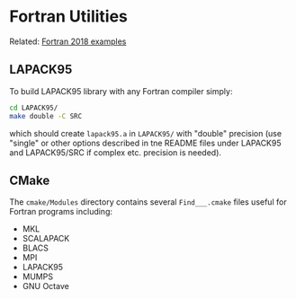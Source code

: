 # Fortran Utilities

Related: [Fortran 2018 examples](https://github.com/scivision/fortran2018-examples)


## LAPACK95
To build LAPACK95 library with any Fortran compiler simply:
```sh
cd LAPACK95/
make double -C SRC 
```
which should create `lapack95.a` in `LAPACK95/`  with "double" precision (use "single" or other options described in tne README files under LAPACK95 and LAPACK95/SRC if complex etc. precision is needed).

## CMake
The `cmake/Modules` directory contains several `Find___.cmake` files useful for Fortran programs including:

* MKL
* SCALAPACK
* BLACS
* MPI
* LAPACK95
* MUMPS
* GNU Octave
